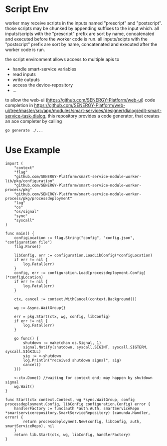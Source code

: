 # Script Env
worker may receive scripts in the inputs named "prescript" and "postscript". 
those scripts may be chunked by appending suffixes to the input which. 
all inputs/scripts with the "prescript" prefix are sort by name, concatenated and executed before the worker code is run.
all inputs/scipts with the "postscript" prefix are sort by name, concatenated and executed after the worker code is run.

the script environment allows access to multiple apis to 
- handle smart-service variables
- read inputs
- write outputs
- access the device-repository
- ...

to allow the web-ui (https://github.com/SENERGY-Platform/web-ui) code completion in https://github.com/SENERGY-Platform/web-ui/tree/master/src/app/modules/smart-services/designer/dialog/edit-smart-service-task-dialog,
this repository provides a code generator, that creates an ace completer by calling
```
go generate ./...
```

# Use Example

```
import (
	"context"
	"flag"
	"github.com/SENERGY-Platform/smart-service-module-worker-lib/pkg/configuration"
	"github.com/SENERGY-Platform/smart-service-module-worker-process/pkg"
	"github.com/SENERGY-Platform/smart-service-module-worker-process/pkg/processdeployment"
	"log"
	"os"
	"os/signal"
	"sync"
	"syscall"
)

func main() {
	configLocation := flag.String("config", "config.json", "configuration file")
	flag.Parse()

	libConfig, err := configuration.LoadLibConfig(*configLocation)
	if err != nil {
		log.Fatal(err)
	}
	config, err := configuration.Load[processdeployment.Config](*configLocation)
	if err != nil {
		log.Fatal(err)
	}

	ctx, cancel := context.WithCancel(context.Background())

	wg := &sync.WaitGroup{}

	err = pkg.Start(ctx, wg, config, libConfig)
	if err != nil {
		log.Fatal(err)
	}

	go func() {
		shutdown := make(chan os.Signal, 1)
		signal.Notify(shutdown, syscall.SIGINT, syscall.SIGTERM, syscall.SIGKILL)
		sig := <-shutdown
		log.Println("received shutdown signal", sig)
		cancel()
	}()

	<-ctx.Done() //waiting for context end; may happen by shutdown signal
	wg.Wait()
}

```

```
func Start(ctx context.Context, wg *sync.WaitGroup, config processdeployment.Config, libConfig configuration.Config) error {
	handlerFactory := func(auth *auth.Auth, smartServiceRepo *smartservicerepository.SmartServiceRepository) (camunda.Handler, error) {
		return processdeployment.New(config, libConfig, auth, smartServiceRepo), nil
	}
	return lib.Start(ctx, wg, libConfig, handlerFactory)
}
```